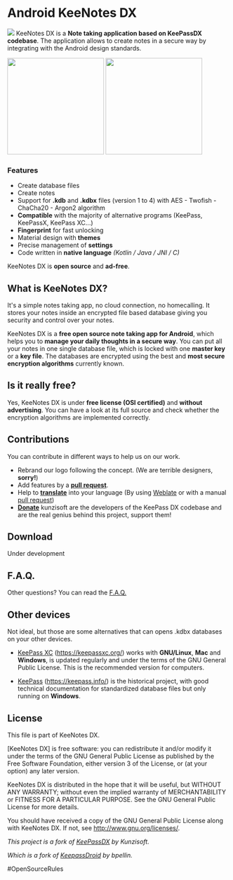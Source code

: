 # Android KeeNotes DX

<img src="https://raw.githubusercontent.com/NuvemCorp/KeeNotesDX/develop/art/icon.png"> KeeNotes DX is a **Note taking application based on KeePassDX codebase**. The application allows to create notes in a secure way by integrating with the Android design standards.

<img src="https://raw.githubusercontent.com/NuvemCorp/KeeNotesDX/develop/art/screen.jpg" width="220"> <img src="https://raw.githubusercontent.com/NuvemCorp/KeeNotesDX/develop/art/screen-dark.jpg" width="220">

### Features

 * Create database files
 * Create notes
 * Support for **.kdb** and **.kdbx** files (version 1 to 4) with AES - Twofish - ChaCha20 - Argon2 algorithm
 * **Compatible** with the majority of alternative programs (KeePass, KeePassX, KeePass XC...)
 * **Fingerprint** for fast unlocking
 * Material design with **themes**
 * Precise management of **settings**
 * Code written in **native language** *(Kotlin / Java / JNI / C)*

KeeNotes DX is **open source** and **ad-free**. 

## What is KeeNotes DX?

It's a simple notes taking app, no cloud connection, no homecalling. It stores your notes inside an encrypted file based database giving you security and control over your notes.

KeeNotes DX is a **free open source note taking app for Android**, which helps you to **manage your daily thoughts in a secure way**. You can put all your notes in one single database file, which is locked with one **master key** or a **key file**. The databases are encrypted using the best and **most secure encryption algorithms** currently known.

## Is it really free?

Yes, KeeNotes DX is under **free license (OSI certified)** and **without advertising**. You can have a look at its full source and check whether the encryption algorithms are implemented correctly.

## Contributions

You can contribute in different ways to help us on our work.

* Rebrand our logo following the concept. (We are terrible designers, **sorry!**)
* Add features by a **[pull request](https://help.github.com/articles/about-pull-requests/)**.
* Help to **[translate](https://hosted.weblate.org/projects/keepass-dx/strings/)** into your language (By using [Weblate](https://hosted.weblate.org/projects/keepass-dx/) or with a manual [pull request](https://help.github.com/articles/about-pull-requests/))
* **[Donate](https://www.kunzisoft.com/donation)** kunzisoft are the developers of the KeePass DX codebase and are the real genius behind this project, support them!

## Download

Under development

## F.A.Q.

Other questions? You can read the [F.A.Q.](https://www.keepassdx.com/FAQ) 
	
## Other devices

Not ideal, but those are some alternatives that can opens .kdbx databases on your other devices.

- [KeePass XC](https://keepassxc.org/) (https://keepassxc.org/) works with **GNU/Linux**, **Mac** and **Windows**, is updated regularly and under the terms of the GNU General Public License. This is the recommended version for computers.

- [KeePass](https://keepass.info/) (https://keepass.info/) is the historical project, with good technical documentation for standardized database files but only running on **Windows**.

## License

 This file is part of KeeNotes DX.

  [KeeNotes DX] is free software: you can redistribute it and/or modify
  it under the terms of the GNU General Public License as published by
  the Free Software Foundation, either version 3 of the License, or
  (at your option) any later version.

  KeeNotes DX is distributed in the hope that it will be useful,
  but WITHOUT ANY WARRANTY; without even the implied warranty of
  MERCHANTABILITY or FITNESS FOR A PARTICULAR PURPOSE.  See the
  GNU General Public License for more details.

  You should have received a copy of the GNU General Public License
  along with KeeNotes DX.  If not, see <http://www.gnu.org/licenses/>.
  
  *This project is a fork of [KeePassDX](https://github.com/Kunzisoft/KeePassDX) by Kunzisoft.*

 
  *Which is a fork of [KeepassDroid](https://github.com/bpellin/keepassdroid) by bpellin.*
  
  #OpenSourceRules
